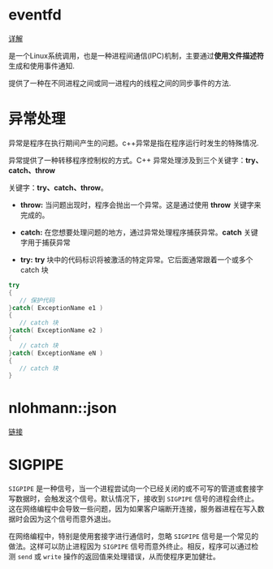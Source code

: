 # eventfd

[详解](https://juejin.cn/post/6989608237226000391)

是一个Linux系统调用，也是一种进程间通信(IPC)机制，主要通过**使用文件描述符**生成和使用事件通知.

提供了一种在不同进程之间或同一进程内的线程之间的同步事件的方法.

# 异常处理

异常是程序在执行期间产生的问题。c++异常是指在程序运行时发生的特殊情况.

异常提供了一种转移程序控制权的方式。C++ 异常处理涉及到三个关键字：**try、catch、throw**

关键字：**try、catch、throw**。

- **throw:** 当问题出现时，程序会抛出一个异常。这是通过使用 **throw** 关键字来完成的。

* **catch:** 在您想要处理问题的地方，通过异常处理程序捕获异常。**catch** 关键字用于捕获异常

* **try:** **try** 块中的代码标识将被激活的特定异常。它后面通常跟着一个或多个 catch 块

```c++
try
{
   // 保护代码
}catch( ExceptionName e1 )
{
   // catch 块
}catch( ExceptionName e2 )
{
   // catch 块
}catch( ExceptionName eN )
{
   // catch 块
}
```

# nlohmann::json

[链接](https://readdevdocs.com/blog/tech/C++%20nlohmann%20json%E5%BA%93%E4%BD%BF%E7%94%A8%E6%95%99%E7%A8%8B.html#google_vignette)

# SIGPIPE

`SIGPIPE` 是一种信号，当一个进程尝试向一个已经关闭的或不可写的管道或套接字写数据时，会触发这个信号。默认情况下，接收到 `SIGPIPE` 信号的进程会终止。这在网络编程中会导致一些问题，因为如果客户端断开连接，服务器进程在写入数据时会因为这个信号而意外退出。

在网络编程中，特别是使用套接字进行通信时，忽略 `SIGPIPE` 信号是一个常见的做法。这样可以防止进程因为 `SIGPIPE` 信号而意外终止。相反，程序可以通过检测 `send` 或 `write` 操作的返回值来处理错误，从而使程序更加健壮。